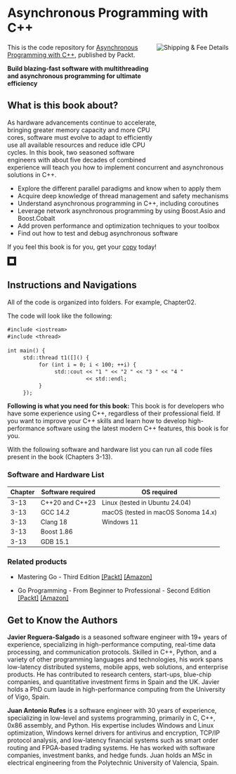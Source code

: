# Asynchronous Programming with C++

<a href="https://www.packtpub.com/en-in/product/asynchronous-programming-with-c-9781835884256"><img src="https://content.packt.com/_/image/original/B22219/cover_image.jpg" alt="Shipping & Fee Details" height="256px" align="right"></a>

This is the code repository for [Asynchronous Programming with C++](https://www.packtpub.com/en-in/product/asynchronous-programming-with-c-9781835884256), published by Packt.

**Build blazing-fast software with multithreading and asynchronous programming for ultimate efficiency**

## What is this book about?
As hardware advancements continue to accelerate, bringing greater memory capacity and more CPU cores, software must evolve to adapt to efficiently use all available resources and reduce idle CPU cycles. 
In this book, two seasoned software engineers with about five decades of combined experience will teach you how to implement concurrent and asynchronous solutions in C++.

* Explore the different parallel paradigms and know when to apply them
* Acquire deep knowledge of thread management and safety mechanisms
* Understand asynchronous programming in C++, including coroutines
* Leverage network asynchronous programming by using Boost.Asio and Boost.Cobalt
* Add proven performance and optimization techniques to your toolbox
* Find out how to test and debug asynchronous software

If you feel this book is for you, get your [copy](https://www.amazon.com/Asynchronous-Programming-blazing-fast-multithreading-asynchronous/dp/1835884245/) today!

<a href="https://www.packtpub.com/?utm_source=github&utm_medium=banner&utm_campaign=GitHubBanner"><img src="https://raw.githubusercontent.com/PacktPublishing/GitHub/master/GitHub.png" 
alt="https://www.packtpub.com/" border="5" /></a>

## Instructions and Navigations
All of the code is organized into folders. For example, Chapter02.

The code will look like the following:
```
#include <iostream>
#include <thread>

int main() {
     std::thread t1([]() {
          for (int i = 0; i < 100; ++i) {
               std::cout << "1 " << "2 " << "3 " << "4 "
                         << std::endl;
          }
     });
```
**Following is what you need for this book:**
This book is for developers who have some experience using C++, regardless of their professional field. If you want to improve your C++ skills and learn how to develop high-performance software using the latest modern C++ features, this book is for you.

With the following software and hardware list you can run all code files present in the book (Chapters 3-13).

### Software and Hardware List

| Chapter  | Software required                   | OS required                        |
| -------- | ------------------------------------| -----------------------------------|
| 3-13| C++20 and C++23| Linux (tested in Ubuntu 24.04)|
| 3-13| GCC 14.2| macOS (tested in macOS Sonoma 14.x)|
| 3-13| Clang 18| Windows 11|
| 3-13| Boost 1.86|   |
| 3-13| GDB 15.1|     |

### Related products
* Mastering Go - Third Edition [[Packt]](https://www.packtpub.com/en-in/product/mastering-go-third-edition-9781801073011) [[Amazon]](https://www.amazon.in/dp/1801079315)

* Go Programming - From Beginner to Professional - Second Edition [[Packt]](https://www.packtpub.com/en-in/product/go-programming-from-beginner-to-professional-9781803246307) [[Amazon]]()

## Get to Know the Authors
**Javier Reguera-Salgado** is a seasoned software engineer with 19+ years of experience, specializing in high-performance computing, real-time data processing, and communication protocols.
Skilled in C++, Python, and a variety of other programming languages and technologies, his work spans low-latency distributed systems, mobile apps, web solutions, and enterprise products. He has contributed to research centers, start-ups, blue-chip companies, and quantitative investment firms in Spain and the UK.
Javier holds a PhD cum laude in high-performance computing from the University of Vigo, Spain.

**Juan Antonio Rufes** is a software engineer with 30 years of experience, specializing in low-level and systems programming, primarily in C, C++, 0x86 assembly, and Python.
His expertise includes Windows and Linux optimization, Windows kernel drivers for antivirus and encryption, TCP/IP protocol analysis, and low-latency financial systems such as smart order routing and FPGA-based trading systems. He has worked with software companies, investment banks, and hedge funds.
Juan holds an MSc in electrical engineering from the Polytechnic University of Valencia, Spain.


